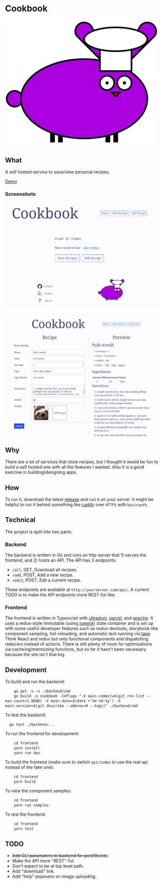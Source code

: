 # Cookbook

![logo](logo.svg)

## What

A self hosted service to save/view personal recipes.

[Demo](https://tscholl2.github.io/cookbook/)

### Screenshots

![screenshot 1](docs/screenshots/home.png)

![screenshot 2](docs/screenshots/edit.png)

## Why

There are a lot of services that store recipes, but I thought it would be fun to build a self hosted one with all the features I wanted.
Also it is a good exercise in building/designing apps.

## How

To run it, download the latest [release](https://github.com/tscholl2/cookbook/releases) and run it on your server.
It might be helpful to run it behind something like [caddy](https://github.com/mholt/caddy) over `HTTPS` with `basicauth`.

## Technical

The project is split into two parts:

### Backend

The backend is written in Go and runs an http server that 1) serves the frontend, and 2) hosts an API. The API has 3 endpoints:

* `/all`, GET, Download all recipes.
* `/add`, POST, Add a new recipe.
* `/edit`, POST, Edit a current recipe.

These endpoints are available at `http://yourserver.com/api/`.
A current TODO is to make the API endpoints more REST-ful-like.

### Frontend

The frontend is written in Typescript with [ultradom](https://github.com/jorgebucaran/ultradom), [parcel](https://parceljs.org/), and [spectre](https://picturepan2.github.io/spectre/).
It uses a redux-style immutable (using [icepick](https://github.com/aearly/icepick)) state container and is set up with some useful developer features such as redux-devtools, storybook-like component sampling, hot-reloading, and automatic test running via [tape](https://github.com/substack/tape). Think React and redux but only functional components and dispatching reducers instead of actions. There is still plenty of room for optimizations via cacheing/memoizing functions, but so far it hasn't been necessary because the site isn't that big.

## Development

To build and run the backend:

```
    go get -u -v ./backend/cmd
    go build -o cookbook -ldflags "-X main.commit=$(git rev-list --max-count=1 HEAD) -X main.date=$(date +'%m-%d-%y') -X main.version=$(git describe --abbrev=0 --tags)" ./backend/cmd
```

To test the backend:

```
  go test ./backend/...
```

To run the frontend for development:

```
    cd frontend
    yarn install
    yarn run dev
```

To build the frontend (make sure to switch `api/index` to use the real api instead of the fake one):

```
    cd frontend
    yarn build
```

To view the component samples:

```
    cd frontend
    yarn run samples
```

To test the frontend:

```
    cd frontend
    yarn test
```

## TODO

* ~~Add CLI paramaters to backend for port/file/etc~~.
* Make the API more "REST"-ful.
* Don't expect to be at top level path.
* Add "download" link.
* Add "help" popovers on image uploading.
